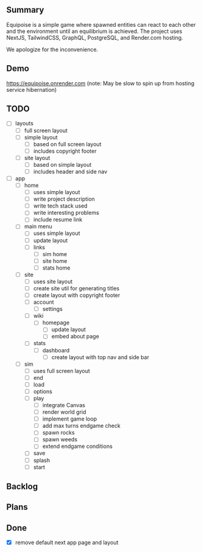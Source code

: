 ## Summary
Equipoise is a simple game where spawned entities can react to each other and the environment
until an equilibrium is achieved.  The project uses NextJS, TailwindCSS, GraphQL, PostgreSQL,
and Render.com hosting.

We apologize for the inconvenience.

## Demo
https://equipoise.onrender.com
(note: May be slow to spin up from hosting service hibernation)

## TODO
- [ ] layouts
  - [ ] full screen layout
  - [ ] simple layout
      - [ ] based on full screen layout
      - [ ] includes copyright footer
  - [ ] site layout
      - [ ] based on simple layout
      - [ ] includes header and side nav
- [ ] app
  - [ ] home
    - [ ] uses simple layout
    - [ ] write project description
    - [ ] write tech stack used
    - [ ] write interesting problems
    - [ ] include resume link
  - [ ] main menu
    - [ ] uses simple layout
    - [ ] update layout
    - [ ] links
      - [ ] sim home
      - [ ] site home
      - [ ] stats home
  - [ ] site
    - [ ] uses site layout
    - [ ] create site util for generating titles
    - [ ] create layout with copyright footer
    - [ ] account
      - [ ] settings
    - [ ] wiki
      - [ ] homepage
        - [ ] update layout
        - [ ] embed about page
    - [ ] stats
      - [ ] dashboard
        - [ ] create layout with top nav and side bar
  - [ ] sim
    - [ ] uses full screen layout
    - [ ] end
    - [ ] load
    - [ ] options
    - [ ] play
      - [ ] integrate Canvas
      - [ ] render world grid
      - [ ] implement game loop
      - [ ] add max turns endgame check
      - [ ] spawn rocks
      - [ ] spawn weeds
      - [ ] extend endgame conditions
    - [ ] save
    - [ ] splash
    - [ ] start

## Backlog

## Plans

## Done
- [X] remove default next app page and layout
